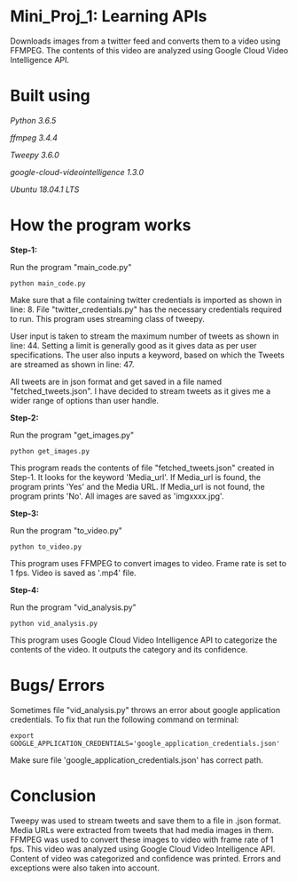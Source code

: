 # Mini_Proj_1: Learning APIs
Downloads images from a twitter feed and converts them to a video using FFMPEG. The contents of this video are analyzed using Google Cloud Video Intelligence API.

# Built using
*Python 3.6.5*

*ffmpeg 3.4.4*

*Tweepy 3.6.0*

*google-cloud-videointelligence 1.3.0*

*Ubuntu 18.04.1 LTS*

# How the program works

**Step-1:**

Run the program "main_code.py"

```
python main_code.py
```

Make sure that a file containing twitter credentials is imported as shown in line: 8. File "twitter_credentials.py" has the necessary credentials required to run. This program uses streaming class of tweepy.

User input is taken to stream the maximum number of tweets as shown in line: 44. Setting a limit is generally good as it gives data as per user specifications. The user also inputs a keyword, based on which the Tweets are streamed as shown in line: 47. 

All tweets are in json format and get saved in a file named "fetched_tweets.json". I have decided to stream tweets as it gives me a wider range of options than user handle. 

**Step-2:**

Run the program "get_images.py"
```
python get_images.py
```

This program reads the contents of file "fetched_tweets.json" created in Step-1. 
It looks for the keyword 'Media_url'.
If Media_url is found, the program prints 'Yes' and the Media URL.
If Media_url is not found, the program prints 'No'.
All images are saved as 'imgxxxx.jpg'.

**Step-3:**

Run the program "to_video.py"
```
python to_video.py
```

This program uses FFMPEG to convert images to video.
Frame rate is set to 1 fps.
Video is saved as '.mp4' file.

**Step-4:**

Run the program "vid_analysis.py"
```
python vid_analysis.py
```

This program uses Google Cloud Video Intelligence API to categorize the contents of the video.
It outputs the category and its confidence.

# Bugs/ Errors
Sometimes file "vid_analysis.py" throws an error about google application credentials. To fix that run the following command on terminal:

```
export GOOGLE_APPLICATION_CREDENTIALS='google_application_credentials.json'
```
Make sure file 'google_application_credentials.json' has correct path.

# Conclusion

Tweepy was used to stream tweets and save them to a file in .json format. Media URLs were extracted from tweets that had media images in them. FFMPEG was used to convert these images to video with frame rate of 1 fps. This video was analyzed using Google Cloud Video Intelligence API. Content of video was categorized and confidence was printed. Errors and exceptions were also taken into account. 

